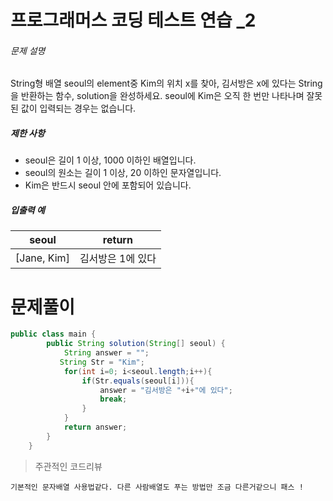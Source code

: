 # 프로그래머스 코딩 테스트 연습 _2

###### 문제 설명

String형 배열 seoul의 element중 Kim의 위치 x를 찾아, 김서방은 x에 있다는 String을 반환하는 함수, solution을 완성하세요. seoul에 Kim은 오직 한 번만 나타나며 잘못된 값이 입력되는 경우는 없습니다.

##### 제한 사항

- seoul은 길이 1 이상, 1000 이하인 배열입니다.
- seoul의 원소는 길이 1 이상, 20 이하인 문자열입니다.
- Kim은 반드시 seoul 안에 포함되어 있습니다.

##### 입출력 예

| seoul       | return            |
| ----------- | ----------------- |
| [Jane, Kim] | 김서방은 1에 있다 |

# 문제풀이

```java
public class main {
        public String solution(String[] seoul) {
            String answer = "";
           String Str = "Kim";
            for(int i=0; i<seoul.length;i++){
                if(Str.equals(seoul[i])){
                    answer = "김서방은 "+i+"에 있다";
                    break;
                }
            }
            return answer;
        }
    }
```

> 주관적인 코드리뷰 

```
기본적인 문자배열 사용법같다. 다른 사람배열도 푸는 방법만 조금 다른거같으니 패스 !
```

